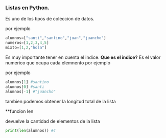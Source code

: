### Listas en Python.

Es uno de los tipos de coleccion de datos.

por ejemplo

```python
alumnos=["santi","santino","juan","juancho"]
numeros=[1,2,3,4,5]
mixto=[1,2,"hola"]
```

Es muy importante tener en cuenta el indice.
**Que es el indice?** Es el valor numerico que ocupa cada elemnento por ejemplo

por ejemplo

```python
alumnos[1] #santino
alumnos[0] #santi
alumnos[-1] #"juancho"
```


tambien podemos obtener la longitud total de la lista

**funcion len

devuelve la cantidad de elementos de la lista

```python
print(len(alumnos)) #4
```